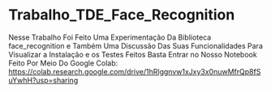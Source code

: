 # Trabalho_TDE_Face_Recognition

Nesse Trabalho Foi Feito Uma Experimentação Da Biblioteca face_recognition e Também Uma Discussão Das Suas Funcionalidades Para Visualizar a Instalação e os Testes Feitos Basta Entrar no Nosso Notebook Feito Por Meio Do Google Colab:
https://colab.research.google.com/drive/1hRlggnvw1xJxy3x0nuwMfrQp8fSuYwhH?usp=sharing
